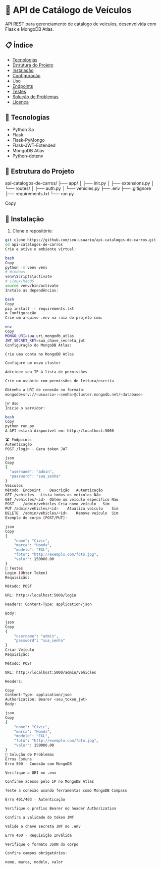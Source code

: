 # 🚗 API de Catálogo de Veículos

API REST para gerenciamento de catálogo de veículos, desenvolvida com Flask e MongoDB Atlas.

## 📋 Índice
- [Tecnologias](#-tecnologias)
- [Estrutura do Projeto](#-estrutura-do-projeto)
- [Instalação](#-instalação)
- [Configuração](#-configuração)
- [Uso](#-uso)
- [Endpoints](#-endpoints)
- [Testes](#-testes)
- [Solução de Problemas](#-solução-de-problemas)
- [Licença](#-licença)

## 🚀 Tecnologias
- Python 3.x
- Flask
- Flask-PyMongo
- Flask-JWT-Extended
- MongoDB Atlas
- Python-dotenv

## 📁 Estrutura do Projeto
api-catalogos-de-carros/
├── app/
│ ├── init.py
│ ├── extensions.py
│ └── routes/
│ ├── auth.py
│ └── vehicles.py
├── .env
├── .gitignore
├── requirements.txt
└── run.py

Copy

## 🔧 Instalação
1. Clone o repositório:
```bash
git clone https://github.com/seu-usuario/api-catalogos-de-carros.git
cd api-catalogos-de-carros
Crie e ative o ambiente virtual:

bash
Copy
python -m venv venv
# Windows
venv\Scripts\activate
# Linux/MacOS
source venv/bin/activate
Instale as dependências:

bash
Copy
pip install -r requirements.txt
⚙️ Configuração
Crie um arquivo .env na raiz do projeto com:

env
Copy
MONGO_URI=sua_uri_mongodb_atlas
JWT_SECRET_KEY=sua_chave_secreta_jwt
Configuração do MongoDB Atlas:

Crie uma conta no MongoDB Atlas

Configure um novo cluster

Adicione seu IP à lista de permissões

Crie um usuário com permissões de leitura/escrita

Obtenha a URI de conexão no formato:
mongodb+srv://<usuario>:<senha>@cluster.mongodb.net/<database>

🏃‍♂️ Uso
Inicie o servidor:

bash
Copy
python run.py
A API estará disponível em: http://localhost:5000

🛣️ Endpoints
Autenticação
POST /login - Gera token JWT

json
Copy
{
  "username": "admin",
  "password": "sua_senha"
}
Veículos
Método	Endpoint	Descrição	Autenticação
GET	/vehicles	Lista todos os veículos	Não
GET	/vehicles/<id>	Obtém um veículo específico	Não
POST	/admin/vehicles	Cria novo veículo	Sim
PUT	/admin/vehicles/<id>	Atualiza veículo	Sim
DELETE	/admin/vehicles/<id>	Remove veículo	Sim
Exemplo de corpo (POST/PUT):

json
Copy
{
    "nome": "Civic",
    "marca": "Honda",
    "modelo": "EXL",
    "foto": "http://exemplo.com/foto.jpg",
    "valor": 150000.00
}
🧪 Testes
Login (Obter Token)
Requisição:

Método: POST

URL: http://localhost:5000/login

Headers: Content-Type: application/json

Body:

json
Copy
{
    "username": "admin",
    "password": "sua_senha"
}
Criar Veículo
Requisição:

Método: POST

URL: http://localhost:5000/admin/vehicles

Headers:

Copy
Content-Type: application/json
Authorization: Bearer <seu_token_jwt>
Body:

json
Copy
{
    "nome": "Civic",
    "marca": "Honda",
    "modelo": "EXL",
    "foto": "http://exemplo.com/foto.jpg",
    "valor": 150000.00
}
🔧 Solução de Problemas
Erros Comuns
Erro 500 - Conexão com MongoDB

Verifique a URI no .env

Confirme acesso pelo IP no MongoDB Atlas

Teste a conexão usando ferramentas como MongoDB Compass

Erro 401/403 - Autenticação

Verifique o prefixo Bearer no header Authorization

Confira a validade do token JWT

Valide a chave secreta JWT no .env

Erro 400 - Requisição Inválida

Verifique o formato JSON do corpo

Confira campos obrigatórios:

nome, marca, modelo, valor
